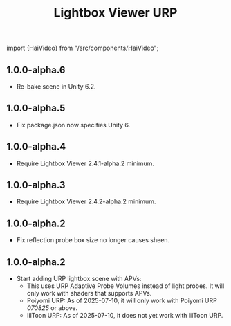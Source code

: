 ﻿---
title: Lightbox Viewer URP
---

import {HaiVideo} from "/src/components/HaiVideo";

## 1.0.0-alpha.6

- Re-bake scene in Unity 6.2.

## 1.0.0-alpha.5

- Fix package.json now specifies Unity 6.

## 1.0.0-alpha.4

- Require Lightbox Viewer 2.4.1-alpha.2 minimum.

## 1.0.0-alpha.3

- Require Lightbox Viewer 2.4.2-alpha.2 minimum.

## 1.0.0-alpha.2

- Fix reflection probe box size no longer causes sheen.

## 1.0.0-alpha.2

- Start adding URP lightbox scene with APVs:
  - This uses URP Adaptive Probe Volumes instead of light probes. It will only work with shaders that supports APVs.
  - Poiyomi URP: As of 2025-07-10, it will only work with Poiyomi URP *070825* or above.
  - lilToon URP: As of 2025-07-10, it does not yet work with lilToon URP.
